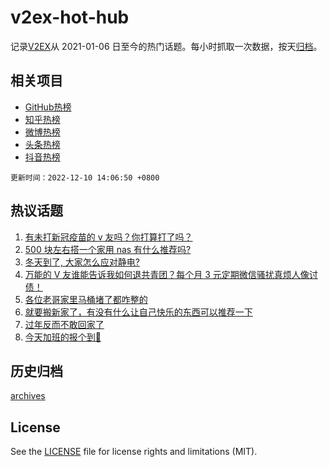 # v2ex-hot-hub

 记录[V2EX](https://www.v2ex.com/)从 2021-01-06 日至今的热门话题。每小时抓取一次数据，按天[归档](archives)。
 
 ## 相关项目

- [GitHub热榜](https://github.com/lonnyzhang423/github-hot-hub)
- [知乎热榜](https://github.com/lonnyzhang423/zhihu-hot-hub)
- [微博热榜](https://github.com/lonnyzhang423/weibo-hot-hub)
- [头条热榜](https://github.com/lonnyzhang423/toutiao-hot-hub)
- [抖音热榜](https://github.com/lonnyzhang423/douyin-hot-hub)


 `更新时间：2022-12-10 14:06:50 +0800`

## 热议话题

1. [有未打新冠疫苗的 v 友吗？你打算打了吗？](https://www.v2ex.com/t/901398)
1. [500 块左右搭一个家用 nas 有什么推荐吗?](https://www.v2ex.com/t/901346)
1. [冬天到了, 大家怎么应对静电?](https://www.v2ex.com/t/901333)
1. [万能的 V 友谁能告诉我如何退共青团？每个月 3 元定期微信骚扰真烦人像讨债！](https://www.v2ex.com/t/901410)
1. [各位老哥家里马桶堵了都咋整的](https://www.v2ex.com/t/901408)
1. [就要搬新家了，有没有什么让自己快乐的东西可以推荐一下](https://www.v2ex.com/t/901379)
1. [过年反而不敢回家了](https://www.v2ex.com/t/901483)
1. [今天加班的报个到🙋‍](https://www.v2ex.com/t/901489)

## 历史归档

[archives](archives)

## License

See the [LICENSE](LICENSE) file for license rights and limitations (MIT).
